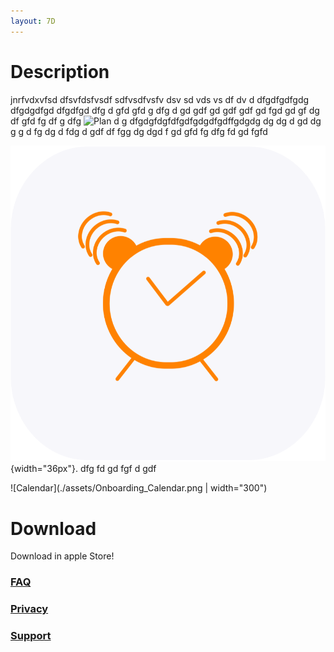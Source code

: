```yaml
---
layout: 7D
---
```

# Description
jnrfvdxvfsd
dfsvfdsfvsdf sdfvsdfvsfv dsv sd vds vs df dv  d dfgdfgdfgdg dfgdgdfgd  dfgdfgd dfg d gfd gfd g dfg d gd gdf gd gdf
gdf gd fgd gd gf dg df gfd fg df
g dfg
![Plan](./assets/Onboarding_plan.pngs=200)
d g dfgdgfdgfdfgdfgdgdfgdffgdgdg dg dg d gd dg g g d fg dg d fdg d gdf df fgg dg dgd f gd gfd fg dfg fd gd fgfd

![Reminder](./assets/Onboarding_reminder.png){width="36px"}.
 dfg fd gd fgf d gdf
 
 ![Calendar](./assets/Onboarding_Calendar.png | width="300")

# Download
Download in apple Store!

### [FAQ](./faq.html)

### [Privacy](./privacy.html)

### [Support](./support.html)
